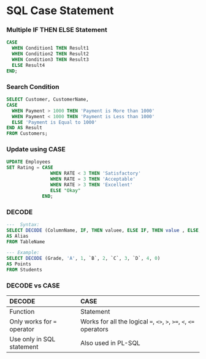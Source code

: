 # SQL Case Statement

### Multiple IF THEN ELSE Statement

```SQL
CASE
  WHEN Condition1 THEN Result1
  WHEN Condition2 THEN Result2
  WHEN Condition3 THEN Result3
  ELSE Result4
END;
```

### Search Condition
```SQL
SELECT Customer, CustomerName,
CASE
  WHEN Payment > 1000 THEN 'Payment is More than 1000'
  WHEN Payment < 1000 THEN 'Payment is Less than 1000'
  ELSE 'Payment is Equal to 1000'
END AS Result
FROM Customers;
```

### Update using CASE
```SQL
UPDATE Employees 
SET Rating = CASE
                WHEN RATE < 3 THEN 'Satisfactory'
                WHEN RATE = 3 THEN 'Acceptable'
                WHEN RATE > 3 THEN 'Excellent'
                ELSE "Okay"
             END;  
```

### DECODE

```sql
---  Syntax:
SELECT DECODE (ColumnName, IF, THEN valuee, ELSE IF, THEN value , ELSE, Value)
AS Alias
FROM TableName

--- Example:
SELECT DECODE (Grade, 'A', 1, `B`, 2, `C`, 3, `D`, 4, 0)
AS Points
FROM Students
```

### DECODE vs CASE

DECODE | CASE
:--- | :---
Function | Statement
Only works for `=` operator | Works for all the logical `=`, `<>`, `>`, `>=`, `<`, `<=` operators
Use only in SQL statement | Also used in PL-SQL
